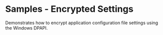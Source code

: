 # Samples - Encrypted Settings
Demonstrates how to encrypt application configuration file settings using the Windows DPAPI.
